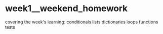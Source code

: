 # week1__weekend_homework
covering the week's learning:
  conditionals
  lists
  dictionaries
  loops
  functions
  tests

